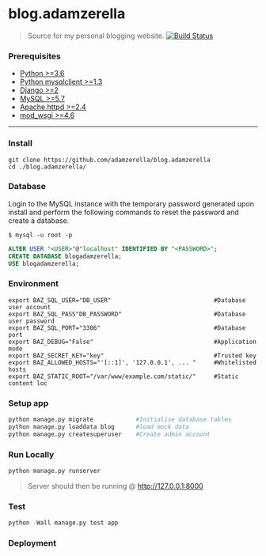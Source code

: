 # blog.adamzerella
> Source for my personal blogging website.
[![Build Status](https://travis-ci.org/adamzerella/blog.adamzerella.svg?branch=master)](https://travis-ci.org/adamzerella/blog.adamzerella)

### Prerequisites
*   [Python >=3.6](https://www.python.org/downloads/)
*   [Python mysqlclient >=1.3](https://pypi.python.org/pypi/mysqlclient)
*   [Django >=2](https://www.djangoproject.com/download/)
*   [MySQL >=5.7](https://dev.mysql.com/downloads/mysql/)
*   [Apache httpd >=2.4](https://httpd.apache.org/)
*   [mod_wsgi >=4.6](http://modwsgi.readthedocs.io/en/develop/installation.html)
---

### Install
```git
git clone https://github.com/adamzerella/blog.adamzerella
cd ./blog.adamzerella/
```

### Database
Login to the MySQL instance with the temporary password generated upon install and perform the following commands to reset the password and create a database.
```shell
$ mysql -u root -p
```

```sql
ALTER USER "<USER>"@"localhost" IDENTIFIED BY "<PASSWORD>";
CREATE DATABASE blogadamzerella;
USE blogadamzerella;
```

### Environment
```shell
export BAZ_SQL_USER="DB_USER"                             #Database user account
export BAZ_SQL_PASS"DB_PASSWORD"                          #Database user password
export BAZ_SQL_PORT="3306"                                #Database port
export BAZ_DEBUG="False"                                  #Application mode
export BAZ_SECRET_KEY="key"                               #Trusted key
export BAZ_ALLOWED_HOSTS="'[::1]', '127.0.0.1', ... "     #Whitelisted hosts
export BAZ_STATIC_ROOT="/var/www/example.com/static/"     #Static content loc
```

### Setup app
```python
python manage.py migrate            #Initialise database tables
python manage.py loaddata blog      #load mock data
python manage.py createsuperuser    #Create admin account
```

### Run Locally
```python
python manage.py runserver
```
> Server should then be running @ http://127.0.0.1:8000

### Test
```python
python -Wall manage.py test app
```

### Deployment
